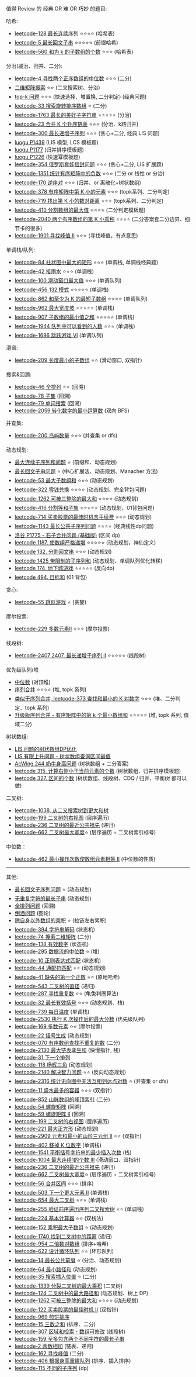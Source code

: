 值得 Review 的 经典 OR 难 OR 巧妙 的题目:


哈希:

- [leetcode-128 最长连续序列](leetcode/leetcode-128-longest-consecutive-sequence) ⭐️⭐️⭐️⭐️       (哈希表)
- [leetcode-5 最长回文子串](leetcode/leetcode-5-longest-palindromic-substring) ⭐️⭐️⭐️⭐️⭐️  (前缀哈希)
- [leetcode-560 和为 k 的子数组的个数](leetcode/leetcode-560-subarray-sum-equals-k) ⭐️⭐️⭐️ (哈希表)

分治(减治、归并、二分):

- [leetcode-4 寻找两个正序数组的中位数](leetcode/leetcode-4-median-of-two-sorted-arrays) ⭐️⭐️⭐️  (二分)
- [二维矩阵搜索](matrix-sorted-search) ⭐️⭐️   (二叉搜索树、分治)
- [top-k 问题](leetcode/leetcode-215-kth-largest-element-in-an-array) ⭐️⭐️⭐️   (快速选择、堆置换, 二分判定) (经典问题)
- [leetcode-33  搜索旋转排序数组](leetcode/leetcode-33-search-in-rotated-sorted-array) ⭐️  (二分)
- [leetcode-1763 最长的美好子字符串](leetcode/leetcode-1763-longest-nice-substring) ⭐️⭐️⭐️⭐️⭐️        (分治)
- [leetcode-23 合并 K 个升序链表](leetcode/leetcode-23-merge-k-sorted-lists)  ⭐️⭐️⭐️   (分治、k路归并)
- [leetcode-300 最长递增子序列](leetcode/leetcode-300-longest-increasing-subsequence)  ⭐️⭐️⭐️   (贪心+二分, 经典 LIS 问题)
- [luogu P1439](luogu/P1439) (LIS 模型, LCS 模板题)
- [luogu P1177](luogu/P1177) (归并排序模板题)
- [luogu P1226](luogu/P1226) (快速幂模板题)
- [leetcode-354 俄罗斯套娃信封问题](leetcode/leetcode-354-russian-doll-envelopes)  ⭐️⭐️⭐️  (贪心+二分, LIS 扩展题)
- [leetcode-1351 统计有序矩阵中的负数](leetcode/leetcode-1351-count-negative-numbers-in-a-sorted-matrix) ⭐️⭐️⭐️  (二分 or 线性 or 分治)
- [leetcode-170 逆序对](leetcode/leetcode-170-shu-zu-zhong-de-ni-xu-dui-lcof)  ⭐️⭐️⭐️  (归并、or 离散化+树状数组)
- [leetcode-378 有序矩阵中第 K 小的元素](leetcode/leetcode-378-kth-smallest-element-in-a-sorted-matrix)  ⭐️⭐️⭐️  (topk系列、二分判定)
- [leetcode-719 找出第 K 小的数对距离](leetcode/leetcode-719-find-k-th-smallest-pair-distance)  ⭐️⭐️⭐️  (topk系列、二分判定)
- [leetcode-410 分割数组的最大值](leetcode/leetcode-410-split-array-largest-sum)  ⭐️⭐️⭐️⭐️    (二分判定模板题)
- [leetcode-2040  两个有序数组的第 K 小乘积](leetcode/leetcode-2040-kth-smallest-product-of-two-sorted-arrays) ⭐️⭐️⭐️⭐️ (二分答案套二分边界、细节卡的很多)
- [leetcode-1901 寻找峰值 II](leetcode/leetcode-1901-find-a-peak-element-ii)   ⭐️⭐️⭐️  (寻找峰值，有点意思)

单调栈/队列:

- [leetcode-84 柱状图中最大的矩形](leetcode/leetcode-84-largest-rectangle-in-histogram) ⭐️⭐️⭐️     (单调栈, 单调栈经典题)
- [leetcode-42 接雨水](leetcode/leetcode-42-trapping-rain-water) ⭐️⭐️⭐️     (单调栈)
- [leetcode-100 滑动窗口最大值](leetcode/leetcode-100-sliding-window-maximum) ⭐️⭐️⭐️     (单调队列)
- [leetcode-456  132 模式](leetcode/leetcode-132-pattern) ⭐️⭐️⭐️⭐️⭐️          (单调栈)
- [leetcode-862 和至少为 K 的最短子数组](leetcode/leetcode-862-shortest-subarray-with-sum-at-least-k) ⭐️⭐️⭐️⭐️      (单调队列)
- [leetcode-962 最大宽度坡](leetcode/leetcode-962-maximum-width-ramp) ⭐️⭐️⭐️⭐️⭐️        (单调栈)
- [leetcode-907 子数组的最小值之和](leetcode/leetcode-907-sum-of-subarray-minimums)  ⭐️⭐️⭐️⭐️⭐️  (单调栈)
- [leetcode-1944 队列中可以看到的人数](leetcode/leetcode-1944-number-of-visible-people-in-a-queue) ⭐️⭐️⭐️ (单调栈)
- [leetcode-1696 跳跃游戏 VI](leetcode/leetcode-1696-jump-game-vi)  (单调队列)

滑窗:

- [leetcode-209 长度最小的子数组](leetcode/leetcode-209-minimum-size-subarray-sum) ⭐️⭐️      (滑动窗口, 双指针)


搜索&回溯:

- [leetcode-46 全排列](leetcode/leetcode-46-permutations) ⭐️⭐️    (回溯)
- [leetcode-78 子集](leetcode/leetcode-78-subsets)        (回溯)
- [leetcode-79 单词搜索](leetcode/leetcode-79-word-search)   (回溯)
- [leetcode-2059 转化数字的最小运算数](leetcode/leetcode-2059-minimum-operations-to-convert-number) (双向 BFS)

并查集:

- [leetcode-200 岛屿数量](leetcode/leetcode-200-number-of-islands) ⭐️⭐️⭐️  (并查集 or dfs)

动态规划:

- [最大连续子序列和问题](largest-sum-contiguous-subarray) ⭐️  (前缀和、动态规划)
- [最长回文子串问题](longest-palindromic-substring) ⭐️  (中心扩展法、动态规划、Manacher 方法)
- [leetcode-53 最大子数组和](leetcode/leetcode-53-maximum-subarray) ⭐️⭐️⭐️  (动态规划)
- [leetcode-322 零钱兑换](leetcode/leetcode-322-coin-change) ⭐️⭐️⭐️⭐️ (动态规划、完全背包问题)
- [leetcode-1262 可被三整除的最大和](leetcode/leetcode-1262-greatest-sum-divisible-by-three)        ⭐️⭐️⭐️⭐️  (动态规划)
- [leetcode-416 分割等和子集](leetcode/leetcode-416-partition-equal-subset-sum) ⭐️⭐️⭐️⭐️⭐️  (动态规划、01背包问题)
- [leetcode-714 买卖股票的最佳时机含手续费](leetcode/leetcode-714-best-time-to-buy-and-sell-stock-with-transaction-fee) ⭐️⭐️⭐️ (动态规划)
- [leetcode-1143 最长公共子序列问题](leetcode/leetcode-1143-longest-common-subsequence) ⭐️⭐️⭐️⭐️  (经典线性dp问题)
- [洛谷 P1775 - 石子合并问题 (基础版)](luogu/P1775) (区间 dp)
- [leetcode 1187. 使数组严格递增](leetcode/leetcode-1187-make-array-strictly-increasing)  ⭐️⭐️⭐️⭐️⭐️  (动态规划，神仙定义)
- [leetcode 132. 分割回文串](leetcode/leetcode-132-palindrome-partitioning-ii) ⭐️⭐️⭐️ (动态规划)
- [leetcode 1425 带限制的子序列和](leetcode/leetcode-1425-constrained-subsequence-sum) (动态规划、单调队列优化转移)
- [leetcode 174. 地下城游戏](leetcode/leetcode-174-dungeon-game) ⭐️⭐️⭐️⭐️⭐️ (反向dp)
- [leetcode 494. 目标和](leetcode/leetcode-494-target-sum) (01 背包)


贪心:

- [leetcode-55 跳跃游戏](leetcode/leetcode-55-jump-game) ⭐️         (贪婪)


摩尔投票:

- [leetcode-229 多数元素II](leetcode/leetcode-229-majority-element-ii) ⭐️⭐️⭐️  (摩尔投票)


线段树:

- [leetcode-2407 2407. 最长递增子序列 II](leetcode/leetcode-2407-longest-increasing-subsequence-ii) ⭐️⭐️⭐️⭐️⭐️  (线段树)

优先级队列/堆

- [中位数](luogu/P1168)  (对顶堆)
- [序列合并](luogu/P1631) ⭐️⭐️⭐️⭐️ (堆, topk 系列)
- [类似于序列合并, leetcode-373 查找和最小的 K 对数字](leetcode/leetcode-373-find-k-pairs-with-smallest-sums) ⭐️⭐️⭐️  (堆、二分判定、topk 系列)
- [升级版序列合并 - 有序矩阵中的第 k 个最小数组和](leetcode/leetcode-1439-find-the-kth-smallest-sum-of-a-matrix-with-sorted-rows) ⭐️⭐️⭐️⭐️⭐️ (堆, topk 系列, 值域二分)

树状数组:

- [LIS 问题的树状数组DP优化](leetcode/leetcode-300-longest-increasing-subsequence/main-dp-shift-improve-bit.cc)
- [LIS 有限上升问题 - 树状数组查询区间最值](leetcode/leetcode-2407-longest-increasing-subsequence-ii/main-bit.cc)
- [AcWing 244 奶牛身高问题](acwing/244) (树状数组 + 二分答案)
- [leetcode 315. 计算右侧小于当前元素的个数](leetcode/leetcode-315-count-of-smaller-numbers-after-self) (树状数组、归并排序模板题)
- [leetcode 327. 区间的个数](leetcode/leetcode-327-count-of-range-sum) (树状数组、线段树、CDQ / 归并、平衡树 都可以做)

二叉树:

- [leetcode-1038. 从二叉搜索树到更大和树](leetcode/leetcode-1038-binary-search-tree-to-greater-sum-tree)
- [leetcode-199 二叉树的右视图](leetcode/leetcode-199-binary-tree-right-side-view)      (层序遍历)
- [leetcode-236 二叉树的最近公共祖先](leetcode/leetcode-236-lowest-common-ancestor-of-a-binary-tree)            (递归)
- [leetcode-662 二叉树最大宽度](leetcode/leetcode-662-maximum-width-of-binary-tree)⭐️         (层序遍历 + 二叉树索引标号)

中位数：

- [leetcode-462 最小操作次数使数组元素相等 II](leetcode/leetcode-462-minimum-moves-to-equal-array-elements-ii)  (中位数的性质)



-------

其他:

- [最长回文子序列问题](longest-palindromic-subsequence) ⭐️   (动态规划)
- [无重复字符的最长子串](longest-substring-without-repeat-chars) (动态规划)
- [全排列问题](permutation)  (回溯)
- [倒酒问题](pour-problem) (图论)
- [除自身以外数组的乘积](product-of-array-except-self) ⭐️  (拉链左右累积)
- [leetcode-394 字符串解码](leetcode/leetcode-394-decode-string)        (状态机)
- [leetcode-74 搜索二维矩阵](leetcode/leetcode-74-search-a-2d-matrix)    (二分)
- [leetcode-138 有效数字](leetcode/leetcode-138-validate-number)  (状态机)
- [leetcode-295 数据流的中位数](leetcode/leetcode-295-find-median-from-data-stream) ⭐️     (堆)
- [leetcode-10 正则表达式匹配](leetcode/leetcode-10-regular-expression-matching)     (状态机)
- [leetcode-44 通配符匹配](leetcode/leetcode-44-wildcard-matching) ⭐️⭐️  (动态规划)
- [leetcode-41 缺失的第一个正数](leetcode/leetcode-41-first-missing-positive) ⭐️⭐️    (原地哈希)
- [leetcode-543 二叉树的直径](leetcode/leetcode-543-diameter-of-binary-tree)             (递归)
- [leetcode-287 寻找重复数](leetcode/leetcode-287-find-the-duplicate-number) ⭐️⭐️       (龟兔判圈算法)
- [leetcode-32 最长有效括号](leetcode/leetcode-32-longest-valid-parentheses) ⭐️⭐️⭐️       (动态规划、栈)
- [leetcode-739 每日温度](leetcode/leetcode-739-daily-temperatures)    (单调栈)
- [leetcode-2530 执行 K 次操作后的最大分数](leetcode/leetcode-2530-maximal-score-after-applying-k-operations) (优先级队列)
- [leetcode-169 多数元素](leetcode/leetcode-169-majority-element) ⭐️⭐️        (摩尔投票)
- [leetcode-22 括号生成](leetcode/leetcode-22-generate-parentheses )  (动态规划)
- [leetcode-070 有序数组查找不重复的数](leetcode/leetcode-070-skFtm2)          (二分)
- [leetcode-2130 最大链表孪生和](leetcode/leetcode-2130-maximum-twin-sum-of-a-linked-list)    (快慢指针, 栈)
- [leetcode-31 下一个排列](leetcode/leetcode-31-next-permutation)
- [leetcode-118 杨辉三角](leetcode/leetcode-118-pascals-triangle)   (动态规划)
- [leetcode-2140 解决智力问题](leetcode/leetcode-2140-solving-questions-with-brainpower) ⭐️⭐️  (反向动态规划)
- [leetcode-2316 统计无向图中无法互相到达点对数](leetcode/leetcode-2316-count-unreachable-pairs-of-nodes-in-an-undirected-graph) ⭐️    (并查集 or dfs)
- [leetcode-11 盛水最多的容器](leetcode/leetcode-11-container-with-most-water) ⭐️⭐️⭐️  (双指针)
- [leetcode-852 山脉数组的峰顶索引](leetcode/leetcode-852-peak-index-in-a-mountain-array)       (二分)
- [leetcode-54 螺旋矩阵](leetcode/leetcode-54-spiral-matrix)              (回溯)
- [leetcode-59 螺旋矩阵 II](leetcode/leetcode-59-spiral-matrix-ii)       (回溯)
- [leetcode-199 二叉树的右视图](leetcode/leetcode-199-binary-tree-right-side-view)      (层序遍历)
- [leetcode-221 最大正方形](leetcode/leetcode-221-maximal-square)             (动态规划)
- [leetcode-2909 元素和最小的山形三元组 II](leetcode/leetcode-2909-minimum-sum-of-mountain-triplets-ii) ⭐️⭐️     (双指针)
- [leetcode-402 移掉 K 位数字](leetcode/leetcode-402-remove-k-digits)        (单调栈)
- [leetcode-1541 平衡括号字符串的最少插入次数](leetcode/leetcode-1541-minimum-insertions-to-balance-a-parentheses-string)          (栈)
- [leetcode-1004 最大连续1的个数 III](leetcode/leetcode-1004-max-consecutive-ones-iii)               (滑动窗口、双指针)
- [leetcode-236 二叉树的最近公共祖先](leetcode/leetcode-236-lowest-common-ancestor-of-a-binary-tree)            (递归)
- [leetcode-662 二叉树最大宽度](leetcode/leetcode-662-maximum-width-of-binary-tree)⭐️         (层序遍历 + 二叉树索引标号)
- [leetcode-56 合并区间](leetcode/leetcode-56-merge-intervals) ⭐️⭐️⭐️       (排序)
- [leetcode-503 下一个更大元素 II](leetcode/leetcode-503-next-greater-element-ii)            (单调栈)
- [leetcode-654 最大二叉树](problems/leetcode-654-maximum-binary-tree) ⭐️⭐️⭐️          (单调栈)
- [leetcode-255 验证前序遍历序列二叉搜索树](leetcode/leetcode-255-verify-preorder-sequence-in-binary-search-tree) ⭐️⭐️     (单调栈)
- [leetcode-224 基本计算器](leetcode/leetcode-224-basic-calculator) ⭐️⭐️     (双栈法)
- [leetcode-152 乘积最大子数组](leetcode/leetcode-152-maximum-product-subarray)  ⭐️  (动态规划)
- [leetcode-1740 找到二叉树中的距离](leetcode/leetcode-1740-find-distance-in-a-binary-tree)  (递归)
- [leetcode-954 二倍数对数组](leetcode/leetcode-954-array-of-doubled-pairs)  (排序+哈希)
- [leetcode-622 设计循环队列](leetcode/leetcode-622-design-circular-queue) ⭐️⭐️  (环形队列)
- [leetcode-14 最长公共前缀](leetcode/leetcode-14-longest-common-prefix) ⭐️ (分治、动态规划)
- [leetcode-64 最小路径和](leetcode/leetcode-64-minimum-path-sum) (动态规划)
- [leetcode-35 搜索插入位置](leetcode/leetcode-35-search-insert-position)  ⭐️ (二分)
- [leetcode-1339 分裂二叉树的最大乘积](leetcode/leetcode-1339-maximum-product-of-splitted-binary-tree)  (二叉树)
- [leetcode-124 二叉树中的最大路径和](leetcode/leetcode-124-binary-tree-maximum-path-sum)     (动态规划、树上 DP)
- [leetcode-1262 可被三整除的最大和](leetcode/leetcode-1262-greatest-sum-divisible-by-three)        ⭐️⭐️⭐️⭐️  (动态规划)
- [leetcode-122 买卖股票的最佳时机 II](leetcode/leetcode-122-best-time-to-buy-and-sell-stock-ii)  (双指针)
- [leetcode-969 煎饼排序](leetcode/leetcode-969-pancake-sorting)
- [leetcode-15 三数之和](leetcode/leetcode-15-3sum)  (排序、二分)
- [leetcode-307 区域和检索 - 数组可修改](leetcode/leetcode-307-range-sum-query-mutable)  (线段树)
- [leetcode-159 至多包含两个不同字符的最长子串](leetcode/leetcode-159-longest-substring-with-at-most-two-distinct-characters)
- [leetcode-2 两数相加](leetcode/leetcode-2-add-two-numbers)  (链表、递归)
- [leetcode-162 寻找峰值](leetcode/leetcode-162-find-peak-elemen)  (二分)
- [leetcode-406 根据身高重建队列](leetcode/leetcode-406-queue-reconstruction-by-height)  (排序、插入排序)
- [leetcode-115 不同的子序列](leetcode/leetcode-115-distinct-subsequences)   (dp)
